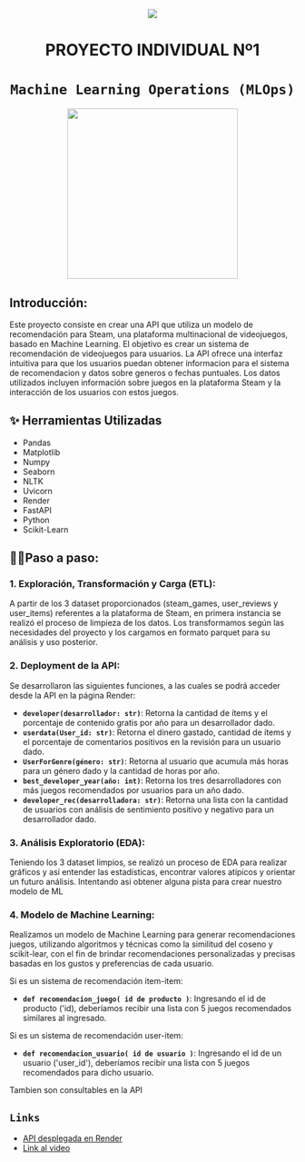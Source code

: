<p align=center><img src=https://upload.wikimedia.org/wikipedia/commons/thumb/c/c1/Steam_2016_logo_black.svg/1280px-Steam_2016_logo_black.svg.png><p>

# <h1 align=center> **PROYECTO INDIVIDUAL Nº1** </h1>

# <h1 align=center>**`Machine Learning Operations (MLOps)`**</h1>

<p align="center">
<img src="https://user-images.githubusercontent.com/67664604/217914153-1eb00e25-ac08-4dfa-aaf8-53c09038f082.png"  height=300>
</p>

## **Introducción:**
Este proyecto consiste en crear una API que utiliza un modelo de recomendación para Steam, una plataforma multinacional de videojuegos, basado en Machine Learning. El objetivo es crear un sistema de recomendación de videojuegos para usuarios. La API ofrece una interfaz intuitiva para que los usuarios puedan obtener informacion para el sistema de recomendacion y datos sobre generos o fechas puntuales. 
Los datos utilizados incluyen información sobre juegos en la plataforma Steam y la interacción de los usuarios con estos juegos.

## ✨ **Herramientas Utilizadas**
+ Pandas
+ Matplotlib
+ Numpy
+ Seaborn
+ NLTK
+ Uvicorn
+ Render
+ FastAPI
+ Python
+ Scikit-Learn

## 💁‍♀️**Paso a paso:**

### 1. **Exploración, Transformación y Carga (ETL):**
 A partir de los 3 dataset proporcionados (steam_games, user_reviews y user_items) referentes a la plataforma de Steam, en primera instancia se realizó el proceso de limpieza de los datos. Los transformamos según las necesidades del proyecto y los cargamos en formato parquet para su análisis y uso posterior.

### 2. **Deployment de la API:**

Se desarrollaron las siguientes funciones, a las cuales se podrá acceder desde la API en la página Render:

- **`developer(desarrollador: str)`**: Retorna la cantidad de ítems y el porcentaje de contenido gratis por año para un desarrollador dado.
- **`userdata(User_id: str)`**: Retorna el dinero gastado, cantidad de ítems y el porcentaje de comentarios positivos en la revisión para un usuario dado.
- **`UserForGenre(género: str)`**: Retorna al usuario que acumula más horas para un género dado y la cantidad de horas por año.
- **`best_developer_year(año: int)`**: Retorna los tres desarrolladores con más juegos recomendados por usuarios para un año dado.
- **`developer_rec(desarrolladora: str)`**: Retorna una lista con la cantidad de usuarios con análisis de sentimiento positivo y negativo para un desarrollador dado.

### 3. **Análisis Exploratorio (EDA):** 
Teniendo los 3 dataset limpios, se realizó un proceso de EDA para realizar gráficos y así entender las estadísticas, encontrar valores atípicos y orientar un futuro análisis. Intentando asi obtener alguna pista para crear nuestro modelo de ML

### 4. **Modelo de Machine Learning:**
Realizamos un modelo de Machine Learning para generar recomendaciones juegos, utilizando algoritmos y técnicas como la similitud del coseno y scikit-lear, con el fin de brindar recomendaciones personalizadas y precisas basadas en los gustos y preferencias de cada usuario.

 Si es un sistema de recomendación item-item:
- **`def recomendacion_juego( id de producto )`**: Ingresando el id de producto ('id), deberíamos recibir una lista con 5 juegos recomendados similares al ingresado.

 Si es un sistema de recomendación user-item:
- **`def recomendacion_usuario( id de usuario )`**: Ingresando el id de un usuario ('user_id'), deberíamos recibir una lista con 5 juegos recomendados para dicho usuario.

Tambien son consultables en la API

## **`Links`**

  - [API desplegada en Render](https://steam-deploy-0v67.onrender.com/docs)
  - [Link al video](https://drive.google.com/drive/folders/1g8ejwE6h8O6D4clfkxmZuED7tfJZ_idz?usp=sharing)

